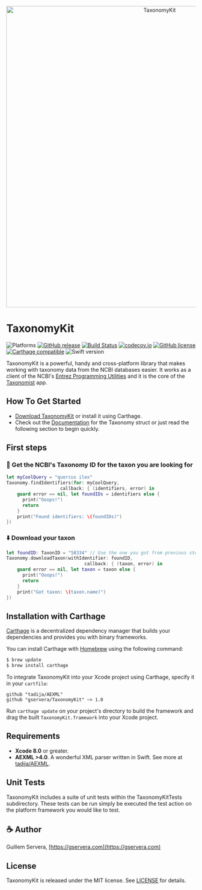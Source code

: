 <p align="center" >
  <img src="https://gservera.com/apps/taxonomist/gh_banner.svg" width="800" alt="TaxonomyKit" title="TaxonomyKit">
</p>

# TaxonomyKit 

![Platforms](https://img.shields.io/badge/platforms-ios%20%7C%20osx%20%7C%20watchos%20%7C%20tvos-blue.svg)
[![GitHub release](https://img.shields.io/github/release/gservera/taxonomykit.svg)](https://github.com/gservera/TaxonomyKit/releases) 
[![Build Status](https://travis-ci.org/gservera/TaxonomyKit.svg?branch=master)](https://travis-ci.org/gservera/TaxonomyKit) 
[![codecov.io](https://codecov.io/github/gservera/TaxonomyKit/coverage.svg?branch=master)](https://codecov.io/github/gservera/TaxonomyKit?branch=master)
[![GitHub license](https://img.shields.io/badge/license-MIT-lightgrey.svg)](https://raw.githubusercontent.com/gservera/TaxonomyKit/master/LICENSE.md) 
[![Carthage compatible](https://img.shields.io/badge/Carthage-compatible-4BC51D.svg?style=flat)](https://github.com/Carthage/Carthage)
![Swift version](https://img.shields.io/badge/swift-3.0-orange.svg)

TaxonomyKit is a powerful, handy and cross-platform library that makes working with taxonomy data from the NCBI databases easier. It works as a client of the NCBI's [Entrez Programming Utilities](https://eutils.ncbi.nlm.nih.gov) and it is the core of the [Taxonomist](https://gservera.com/apps/taxonomist/) app.


## How To Get Started

- [Download TaxonomyKit](https://github.com/gservera/TaxonomyKit/archive/master.zip) or install it using Carthage.
- Check out the [Documentation](https://gservera.com/docs/TaxonomyKit/1.0/) for the Taxonomy struct or just read the following section to begin quickly.


## First steps

### 🔭 Get the NCBI's Taxonomy ID for the taxon you are looking for

```swift
let myCoolQuery = "quercus ilex"
Taxonomy.findIdentifiers(for: myCoolQuery, 
                    callback: { (identifiers, error) in
    guard error == nil, let foundIDs = identifiers else {
      print("Ooops!")
      return
    }
    print("Found identifiers: \(foundIDs)")
})
```

### ⬇️ Download your taxon

```swift
let foundID: TaxonID = "58334" // Use the one you got from previous step.
Taxonomy.downloadTaxon(withIdentifier: foundID, 
                             callback: { (taxon, error) in
    guard error == nil, let taxon = taxon else {
      print("Ooops!")
      return
    }
    print("Got taxon: \(taxon.name)")
})
```

## Installation with Carthage

[Carthage](https://github.com/Carthage/Carthage) is a decentralized dependency manager that builds your dependencies and provides you with binary frameworks.

You can install Carthage with [Homebrew](http://brew.sh/) using the following command:

```bash
$ brew update
$ brew install carthage
```

To integrate TaxonomyKit into your Xcode project using Carthage, specify it in your `cartfile`:

```ogdl
github "tadija/AEXML"
github "gservera/TaxonomyKit" ~> 1.0
```

Run `carthage update` on your project's directory to build the framework and drag the built `TaxonomyKit.framework` into your Xcode project.

## Requirements

* **Xcode 8.0** or greater.
* **AEXML >4.0**. A wonderful XML parser written in Swift. See more at [tadija/AEXML](https://github.com/tadija/AEXML).

## Unit Tests

TaxonomyKit includes a suite of unit tests within the TaxonomyKitTests subdirectory. These tests can be run simply be executed the test action on the platform framework you would like to test.

## ☕️ Author

Guillem Servera, [https://gservera.com](https://gservera.com)

## License

TaxonomyKit is released under the MIT license. See [LICENSE](https://github.com/gservera/TaxonomyKit/blob/master/LICENSE.md) for details.
